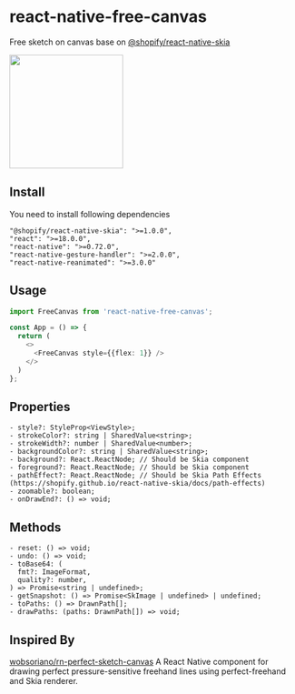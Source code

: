 # react-native-free-canvas
Free sketch on canvas base on  [@shopify/react-native-skia](https://github.com/shopify/react-native-skia)

<img src="https://github.com/user-attachments/assets/b8749961-5d4d-482c-aa6c-add5b0f5b654" width=200 />

## Install
You need to install following dependencies
```
"@shopify/react-native-skia": ">=1.0.0",
"react": ">=18.0.0",
"react-native": ">=0.72.0",
"react-native-gesture-handler": ">=2.0.0",
"react-native-reanimated": ">=3.0.0"
```

## Usage
```ts
import FreeCanvas from 'react-native-free-canvas';

const App = () => {
  return (
    <>
      <FreeCanvas style={{flex: 1}} />
    </>
  )
};

```




## Properties
```
- style?: StyleProp<ViewStyle>;
- strokeColor?: string | SharedValue<string>;
- strokeWidth?: number | SharedValue<number>;
- backgroundColor?: string | SharedValue<string>;
- background?: React.ReactNode; // Should be Skia component
- foreground?: React.ReactNode; // Should be Skia component
- pathEffect?: React.ReactNode; // Should be Skia Path Effects (https://shopify.github.io/react-native-skia/docs/path-effects)
- zoomable?: boolean;
- onDrawEnd?: () => void;
```

## Methods
```
- reset: () => void;
- undo: () => void;
- toBase64: (
  fmt?: ImageFormat,
  quality?: number,
) => Promise<string | undefined>;
- getSnapshot: () => Promise<SkImage | undefined> | undefined;
- toPaths: () => DrawnPath[];
- drawPaths: (paths: DrawnPath[]) => void;
```

## Inspired By
[wobsoriano/rn-perfect-sketch-canvas](https://github.com/wobsoriano/rn-perfect-sketch-canvas) A React Native component for drawing perfect pressure-sensitive freehand lines using perfect-freehand and Skia renderer.
